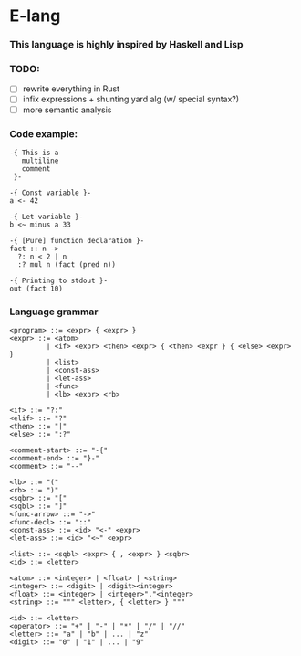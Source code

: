 # E-lang

### This language is highly inspired by Haskell and Lisp

### TODO:
- [ ] rewrite everything in Rust
- [ ] infix expressions + shunting yard alg (w/ special syntax?)
- [ ] more semantic analysis

### Code example:

```
-{ This is a
   multiline
   comment
 }-

-{ Const variable }-
a <- 42

-{ Let variable }-
b <~ minus a 33

-{ [Pure] function declaration }-
fact :: n ->
  ?: n < 2 | n
  :? mul n (fact (pred n))

-{ Printing to stdout }-
out (fact 10)
```

### Language grammar

```
<program> ::= <expr> { <expr> }
<expr> ::= <atom>
         | <if> <expr> <then> <expr> { <then> <expr } { <else> <expr> }
         | <list>
         | <const-ass>
         | <let-ass>
         | <func>
         | <lb> <expr> <rb>

<if> ::= "?:"
<elif> ::= "?"
<then> ::= "|"
<else> ::= ":?"

<comment-start> ::= "-{"
<comment-end> ::= "}-"
<comment> ::= "--"

<lb> ::= "("
<rb> ::= ")"
<sqbr> ::= "["
<sqbl> ::= "]"
<func-arrow> ::= "->"
<func-decl> ::= "::"
<const-ass> ::= <id> "<-" <expr>
<let-ass> ::= <id> "<~" <expr>

<list> ::= <sqbl> <expr> { , <expr> } <sqbr>
<id> ::= <letter>

<atom> ::= <integer> | <float> | <string>
<integer> ::= <digit> | <digit><integer>
<float> ::= <integer> | <integer>"."<integer>
<string> ::= """ <letter>, { <letter> } """

<id> ::= <letter>
<operator> ::= "+" | "-" | "*" | "/" | "//"
<letter> ::= "a" | "b" | ... | "z"
<digit> ::= "0" | "1" | ... | "9"
```
